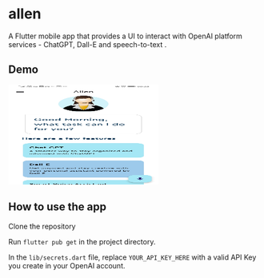 # allen

A Flutter mobile app that provides a UI to interact with OpenAI platform services - ChatGPT, Dall-E and speech-to-text .

## Demo

<!-- ![Allen](/allenimg.jpeg) -->
<img src="/allenimg.jpeg" alt="Allen" width="300" height="200">


## How to use the app

Clone the repository

Run `flutter pub get` in the project directory.

In the `lib/secrets.dart` file, replace `YOUR_API_KEY_HERE` with a valid API Key you create in your OpenAI account.
